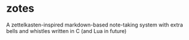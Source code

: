 # zotes
A zettelkasten-inspired markdown-based note-taking system with extra bells and whistles written in C (and Lua in future)
